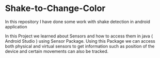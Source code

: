 # Shake-to-Change-Color

In this repository I have done some work with shake detection in android application

In this Project we learned about Sensors and how to access them in java ( Android Studio ) using Sensor Package. Using this Package we can access both physical and virtual sensors to get information such as position of the device and certain movements can also be tracked.
